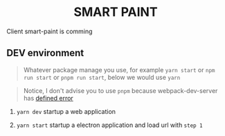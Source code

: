 # <center>SMART PAINT</center>

Client smart-paint is comming

## DEV environment

> Whatever package manage you use, for example `yarn start` or `npm run start` or `pnpm run start`, below we would use `yarn`

> Notice, I don't advise you to use `pnpm` because webpack-dev-server has [defined error](https://github.com/webpack/webpack-dev-server/issues/3594)

1. `yarn dev` startup a web application

2. `yarn start` startup a electron application and load url with `step 1`
